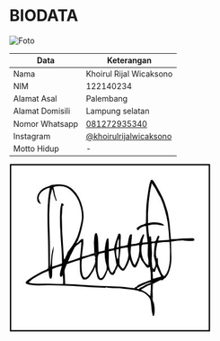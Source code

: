 # BIODATA

![Foto](234_foto.jpg)

| Data            | Keterangan |
| --------------- | ------------- |
| Nama            | Khoirul Rijal Wicaksono |
| NIM             | 122140234 |
| Alamat Asal     | Palembang |
| Alamat Domisili | Lampung selatan |
| Nomor Whatsapp  | [081272935340](https://wa.me/+6281272935340) |
| Instagram       | [@khoirulrijalwicaksono](https://instagram.com/khoirulrijalwicaksono) |
| Motto Hidup     | - |

![TTD](234_ttd.jpg)
